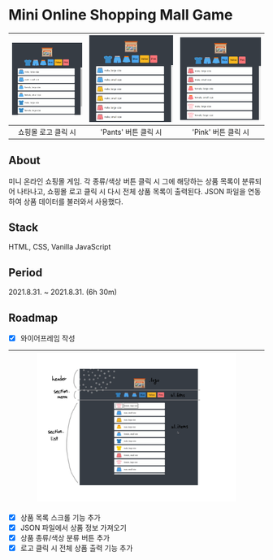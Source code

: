 # Mini Online Shopping Mall Game
|<img src="assets/images/index.png" alt="index" />|<img src="assets/images/click-pants.png" alt="click pants" />|<img src="assets/images/click-pink.png" alt="click pink" />|
|:-:|:-:|:-:|
|쇼핑몰 로고 클릭 시|'Pants' 버튼 클릭 시|'Pink' 버튼 클릭 시|

## About
미니 온라인 쇼핑몰 게임. 각 종류/색상 버튼 클릭 시 그에 해당하는 상품 목록이 분류되어 나타나고, 쇼핑몰 로고 클릭 시 다시 전체 상품 목록이 출력된다. JSON 파일을 연동하여 상품 데이터를 불러와서 사용했다.

## Stack
HTML, CSS, Vanilla JavaScript

## Period
2021.8.31. ~ 2021.8.31. (6h 30m)

## Roadmap
- [X] 와이어프레임 작성

|<img src="assets/images/wireframing.png" width="80%" height="80%" alt="wireframing" />|
|:-:|

- [X] 상품 목록 스크롤 기능 추가
- [X] JSON 파일에서 상품 정보 가져오기
- [X] 상품 종류/색상 분류 버튼 추가
- [X] 로고 클릭 시 전체 상품 출력 기능 추가
